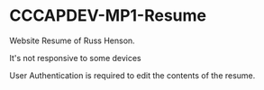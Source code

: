 # CCCAPDEV-MP1-Resume
 Website Resume of Russ Henson.
 
 It's not responsive to some devices

User Authentication is required to edit the contents of the resume.
